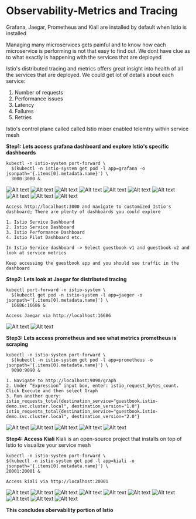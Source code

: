 # Observability-Metrics and Tracing
Grafana, Jaegar, Prometheus and Kiali are installed by default when Istio is installed

Managing many microservices gets painful and to know how each microservice is performing is not that easy to find out. We dont have clue as to what exactly is happening with the services that are deployed

Istio's distributed tracing and metrics offers great insight into health of all the services that are deployed. We could get lot of details about each service:
1. Number of requests
2. Performance issues
3. Latency
4. Failures
5. Retries

Istio's control plane called called Istio mixer enabled telemtry within service mesh

**Step1: Lets access grafana dashboard and explore Istio's specific dashboards**
```
kubectl -n istio-system port-forward \
  $(kubectl -n istio-system get pod -l app=grafana -o jsonpath='{.items[0].metadata.name}') \
  3000:3000 &
```

![Alt text](https://github.com/HealthStarInformatics/service-mesh/blob/master/observability-metrics-tracing/images/grafana-1.png?raw=true)
![Alt text](https://github.com/HealthStarInformatics/service-mesh/blob/master/observability-metrics-tracing/images/grafana-2.png?raw=true)
![Alt text](https://github.com/HealthStarInformatics/service-mesh/blob/master/observability-metrics-tracing/images/grafana-3.png?raw=true)
![Alt text](https://github.com/HealthStarInformatics/service-mesh/blob/master/observability-metrics-tracing/images/grafana-4.png?raw=true)
![Alt text](https://github.com/HealthStarInformatics/service-mesh/blob/master/observability-metrics-tracing/images/grafana-5.png?raw=true)
![Alt text](https://github.com/HealthStarInformatics/service-mesh/blob/master/observability-metrics-tracing/images/grafana-6.png?raw=true)
![Alt text](https://github.com/HealthStarInformatics/service-mesh/blob/master/observability-metrics-tracing/images/grafana-7.png?raw=true)
![Alt text](https://github.com/HealthStarInformatics/service-mesh/blob/master/observability-metrics-tracing/images/grafana-8.png?raw=true)
![Alt text](https://github.com/HealthStarInformatics/service-mesh/blob/master/observability-metrics-tracing/images/grafana-9.png?raw=true)
![Alt text](https://github.com/HealthStarInformatics/service-mesh/blob/master/observability-metrics-tracing/images/grafana-10.png?raw=true)

```
Access http://localhost:3000 and navigate to customized Istio's dashboard; There are plenty of dashboards you could explore

1. Istio Service Dashboard 
2. Istio Service Dashboard
3. Istio Performance Dashboard
4. Istio Pilot Dashboard etc.

In Istio Service dashboard -> Select guestbook-v1 and guestbook-v2 and look at service metrics

Keep accessing the guestbook app and you should see traffic in the dashboard
```


**Step2: Lets look at Jaegar for distributed tracing**
```
kubectl port-forward -n istio-system \
  $(kubectl get pod -n istio-system -l app=jaeger -o jsonpath='{.items[0].metadata.name}') \
  16686:16686 &
```
```
Access Jaegar via http://localhost:16686
```
![Alt text](https://github.com/HealthStarInformatics/service-mesh/blob/master/observability-metrics-tracing/images/jaegar-1.png?raw=true)
![Alt text](https://github.com/HealthStarInformatics/service-mesh/blob/master/observability-metrics-tracing/images/jaegar-2.png?raw=true)


**Step3: Lets access prometheus and see what metrics prometheus is scraping**
```
kubectl -n istio-system port-forward \
  $(kubectl -n istio-system get pod -l app=prometheus -o jsonpath='{.items[0].metadata.name}') \
  9090:9090 &
```
```
1. Navigate to http://localhost:9090/graph
2. Under “Expression” input box, enter: istio_request_bytes_count. Click Execute and then select Graph
3. Run another query:
istio_requests_total{destination_service="guestbook.istio-demo.svc.cluster.local", destination_version="1.0"}
istio_requests_total{destination_service="guestbook.istio-demo.svc.cluster.local", destination_version="2.0"}
```
![Alt text](https://github.com/HealthStarInformatics/service-mesh/blob/master/observability-metrics-tracing/images/prometheus-1.png?raw=true)
![Alt text](https://github.com/HealthStarInformatics/service-mesh/blob/master/observability-metrics-tracing/images/prometheus-2.png?raw=true)
![Alt text](https://github.com/HealthStarInformatics/service-mesh/blob/master/observability-metrics-tracing/images/prometheus-3.png?raw=true)
![Alt text](https://github.com/HealthStarInformatics/service-mesh/blob/master/observability-metrics-tracing/images/prometheus-4.png?raw=true)
![Alt text](https://github.com/HealthStarInformatics/service-mesh/blob/master/observability-metrics-tracing/images/prometheus-5.png?raw=true)

**Step4: Access Kiali**
Kiali is an open-source project that installs on top of Istio to visualize your service mesh
```
kubectl -n istio-system port-forward \
$(kubectl -n istio-system get pod -l app=kiali -o jsonpath='{.items[0].metadata.name}') \
20001:20001 &
```
```
Access kiali via http://localhost:20001
```
![Alt text](https://github.com/HealthStarInformatics/service-mesh/blob/master/observability-metrics-tracing/images/kiali-latest-1.png?raw=true)
![Alt text](https://github.com/HealthStarInformatics/service-mesh/blob/master/observability-metrics-tracing/images/kiali-1.png?raw=true)
![Alt text](https://github.com/HealthStarInformatics/service-mesh/blob/master/observability-metrics-tracing/images/kiali-2.png?raw=true)
![Alt text](https://github.com/HealthStarInformatics/service-mesh/blob/master/observability-metrics-tracing/images/kiali-3.png?raw=true)
![Alt text](https://github.com/HealthStarInformatics/service-mesh/blob/master/observability-metrics-tracing/images/kiali-4.png?raw=true)
![Alt text](https://github.com/HealthStarInformatics/service-mesh/blob/master/observability-metrics-tracing/images/kiali-5.png?raw=true)
![Alt text](https://github.com/HealthStarInformatics/service-mesh/blob/master/observability-metrics-tracing/images/kiali-latest-2.png?raw=true)
![Alt text](https://github.com/HealthStarInformatics/service-mesh/blob/master/observability-metrics-tracing/images/kiali-latest-3.png?raw=true)
![Alt text](https://github.com/HealthStarInformatics/service-mesh/blob/master/observability-metrics-tracing/images/kiali-latest-4.png?raw=true)
![Alt text](https://github.com/HealthStarInformatics/service-mesh/blob/master/observability-metrics-tracing/images/kiali-latest-5.png?raw=true)

**This concludes obervability portion of Istio**
